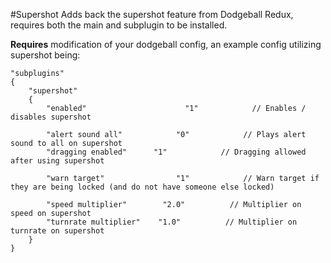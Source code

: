 #Supershot
Adds back the supershot feature from Dodgeball Redux, requires both the main and subplugin to be installed.

**Requires** modification of your dodgeball config, an example config utilizing supershot being:
```
"subplugins"
{
    "supershot"
    {
        "enabled"                      "1"            // Enables / disables supershot

        "alert sound all"            "0"            // Plays alert sound to all on supershot
        "dragging enabled"      "1"            // Dragging allowed after using supershot

        "warn target"                "1"            // Warn target if they are being locked (and do not have someone else locked)

        "speed multiplier"        "2.0"          // Multiplier on speed on supershot
        "turnrate multiplier"    "1.0"          // Multiplier on turnrate on supershot
    }
}
```